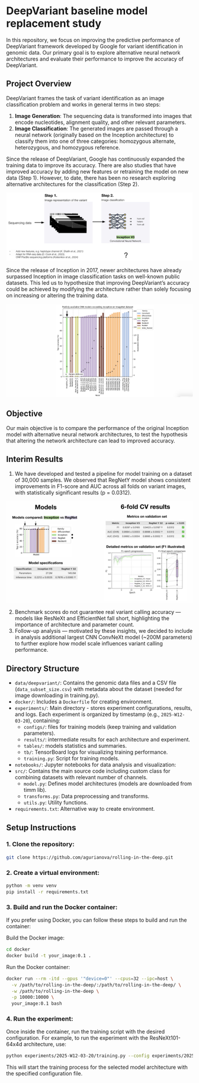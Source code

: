 # DeepVariant baseline model replacement study

In this repository, we focus on improving the predictive performance of DeepVariant framework developed by Google for variant identification in genomic data. Our primary goal is to explore alternative neural network architectures and evaluate their performance to improve the accuracy of DeepVariant.

## Project Overview

DeepVariant frames the task of variant identification as an image classification problem and works in general terms in two steps:
1. **Image Generation**: The sequencing data is transformed into images that encode nucleotides, alignment quality, and other relevant parameters.
2. **Image Classification**: The generated images are passed through a neural network (originally based on the Inception architecture) to classify them into one of three categories: homozygous alternate, heterozygous, and homozygous reference.

Since the release of DeepVariant, Google has continuously expanded the training data to improve its accuracy. There are also studies that have improved accuracy by adding new features or retraining the model on new data (Step 1). However, to date, there has been no research exploring alternative architectures for the classification (Step 2). 

![Image](images/fig_1.png)

Since the release of Inception in 2017, newer architectures have already surpassed Inception in image classification tasks on well-known public datasets. This led us to hypothesize that improving DeepVariant’s accuracy could be achieved by modifying the architecture rather than solely focusing on increasing or altering the training data.

![Image](images/fig_2.png)

## Objective

Our main objective is to compare the performance of the original Inception model with alternative neural network architectures, to test the hypothesis that altering the network architecture can lead to improved accuracy.

## Interim Results

1. We have developed and tested a pipeline for model training on a dataset of 30,000 samples. We observed that RegNetY model shows consistent improvements in F1-score and AUC across all folds on variant images, with statistically significant results (p = 0.0312).

![Image](images/fig_3.png)

2. Benchmark scores do not guarantee real variant calling accuracy — models like ResNeXt and EfficientNet fall short, highlighting the importance of architecture and parameter count.
3. Follow-up analysis — motivated by these insights, we decided to include in analysis additional largest CNN ConvNeXt model (~200M parameters) to further explore how model scale influences variant calling performance.

## Directory Structure

- `data/deepvariant/`: Contains the genomic data files and a CSV file (`data_subset_size.csv`) with metadata about the dataset (needed for image downloading in training.py).
- `docker/`: Includes a `Dockerfile` for creating environment.
- `experiments/`: Main directory - stores experiment configurations, results, and logs. Each experiment is organized by timestamp (e.g., `2025-W12-03-20`), containing:
  - `configs/`: files for training models (keep training and validation parameters).
  - `results/`: intermediate results for each architecture and experiment.
  - `tables/`: models statistics and summaries.
  - `tb/`: TensorBoard logs for visualizing training performance.
  - `training.py`: Script for training models.
- `notebooks/`: Jupyter notebooks for data analysis and visualization:
- `src/`: Contains the main source code including custom class for combining datasets with relevant number of channels.
  - `model.py`: Defines model architectures (models are downloaded from timm lib).
  - `transforms.py`: Data preprocessing and transforms.
  - `utils.py`: Utility functions.
- `requirements.txt`: Alternative way to create environment.

## Setup Instructions

### 1. Clone the repository:
```bash
git clone https://github.com/agurianova/rolling-in-the-deep.git
```
### 2. Create a virtual environment:
```bash
python -m venv venv
pip install -r requirements.txt
```
### 3. Build and run the Docker container:
If you prefer using Docker, you can follow these steps to build and run the container:

Build the Docker image:
```bash
cd docker
docker build -t your_image:0.1 .
```
Run the Docker container:
```bash
docker run --rm -itd --gpus '"device=0"' --cpus=32 --ipc=host \
  -v /path/to/rolling-in-the-deep/:/path/to/rolling-in-the-deep/ \
  -w /path/to/rolling-in-the-deep \
  -p 10000:10000 \
  your_image:0.1 bash
```
### 4. Run the experiment:
Once inside the container, run the training script with the desired configuration. For example, to run the experiment with the ResNeXt101-64x4d architecture, use:
```bash
python experiments/2025-W12-03-20/training.py --config experiments/2025-W12-03-20/configs/resnext101_64x4d_30000.yaml
```
This will start the training process for the selected model architecture with the specified configuration file.
